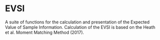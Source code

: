 # EVSI
A suite of functions for the calculation and presentation of the Expected Value of Sample Information.
Calculation of the EVSI is based on the Heath et al. Moment Matching Method (2017).
